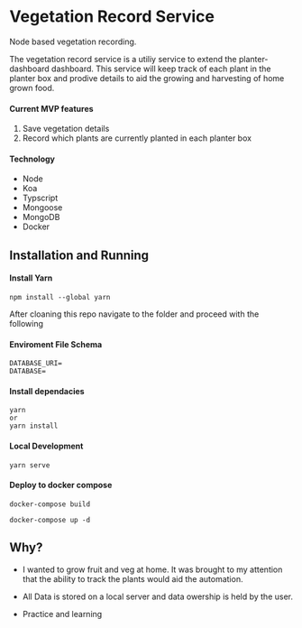 # Vegetation Record Service

Node based vegetation recording.

The vegetation record service is a utiliy service to extend the planter-dashboard dashboard. This service will keep track of each plant in the planter box and prodive details to aid the growing and harvesting of home grown food.

#### Current MVP features

1. Save vegetation details
2. Record which plants are currently planted in each planter box

#### Technology

- Node
- Koa
- Typscript
- Mongoose
- MongoDB
- Docker

## Installation and Running

#### Install Yarn

```
npm install --global yarn
```

After cloaning this repo navigate to the folder and proceed with the following

#### Enviroment File Schema

```
DATABASE_URI=
DATABASE=
```

#### Install dependacies

```
yarn
or
yarn install
```

#### Local Development

```
yarn serve
```

#### Deploy to docker compose

```
docker-compose build

docker-compose up -d
```

## Why?

- I wanted to grow fruit and veg at home. It was brought to my attention that the ability to track the plants would aid the automation.

- All Data is stored on a local server and data owership is held by the user.

- Practice and learning
